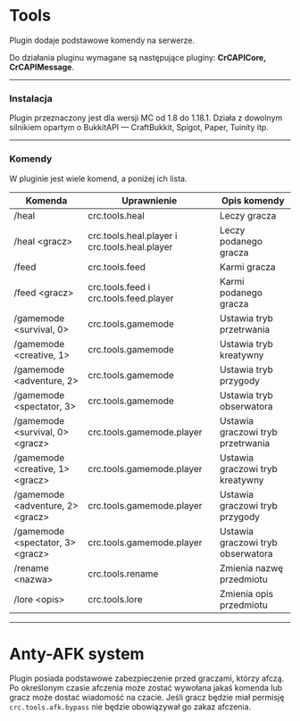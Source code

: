 # Tools

Plugin dodaje podstawowe komendy na serwerze.

Do działania pluginu wymagane są następujące pluginy: **CrCAPICore, CrCAPIMessage**.
___

### Instalacja

Plugin przeznaczony jest dla wersji MC od 1.8 do 1.18.1. Działa z dowolnym silnikiem opartym o BukkitAPI — CraftBukkit,
Spigot, Paper, Tuinity itp.
___

### Komendy

W pluginie jest wiele komend, a poniżej ich lista.

| Komenda                           | Uprawnienie                                   | Opis komendy                      |
|-----------------------------------|-----------------------------------------------|-----------------------------------|
| /heal                             | crc.tools.heal                                | Leczy gracza                      |
| /heal \<gracz>                    | crc.tools.heal.player i crc.tools.heal.player | Leczy podanego gracza             |
| /feed                             | crc.tools.feed                                | Karmi gracza                      |
| /feed \<gracz>                    | crc.tools.feed i crc.tools.feed.player        | Karmi podanego gracza             |
| /gamemode <survival, 0>           | crc.tools.gamemode                            | Ustawia tryb przetrwania          |
| /gamemode <creative, 1>           | crc.tools.gamemode                            | Ustawia tryb kreatywny            |
| /gamemode <adventure, 2>          | crc.tools.gamemode                            | Ustawia tryb przygody             |
| /gamemode <spectator, 3>          | crc.tools.gamemode                            | Ustawia tryb obserwatora          |
| /gamemode <survival, 0> \<gracz>  | crc.tools.gamemode.player                     | Ustawia graczowi tryb przetrwania |
| /gamemode <creative, 1> \<gracz>  | crc.tools.gamemode.player                     | Ustawia graczowi tryb kreatywny   |
| /gamemode <adventure, 2> \<gracz> | crc.tools.gamemode.player                     | Ustawia graczowi tryb przygody    |
| /gamemode <spectator, 3> \<gracz> | crc.tools.gamemode.player                     | Ustawia graczowi tryb obserwatora |
| /rename \<nazwa>                  | crc.tools.rename                              | Zmienia nazwę przedmiotu          |
| /lore \<opis>                     | crc.tools.lore                                | Zmienia opis przedmiotu           |

___

# Anty-AFK system

Plugin posiada podstawowe zabezpieczenie przed graczami, którzy afczą. Po określonym czasie afczenia może zostać
wywołana jakaś komenda lub gracz może dostać wiadomość na czacie. Jeśli gracz będzie miał
permisję `crc.tools.afk.bypass` nie będzie obowiązywał go zakaz afczenia.